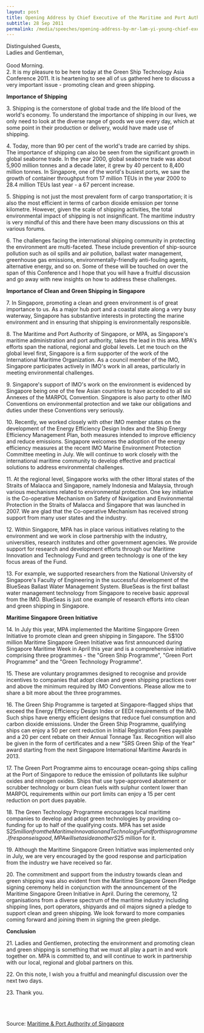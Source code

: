 ```yaml
---
layout: post
title: Opening Address by Chief Executive of the Maritime and Port Authority of Singapore Lam Yi Young at the Green Ship Technology Asia Conference 2011 held at Intercontinental Hotel, Singapore
subtitle: 28 Sep 2011
permalink: /media/speeches/opening-address-by-mr-lam-yi-young-chief-executive-of-the-maritime-and-port-authority-of-singapore-at-the-green-ship-technology-asia-conference-2011
---
```


Distinguished Guests, 
<br>Ladies and Gentleman,  
<br>
Good Morning.
<br>
2.&nbsp;It is my pleasure to be here today at the Green Ship Technology Asia Conference 2011. It is heartening to see all of us gathered here to discuss a very important issue - promoting clean and green shipping.

**Importance of Shipping**

3.&nbsp;Shipping is the cornerstone of global trade and the life blood of the world's economy. To understand the importance of shipping in our lives, we only need to look at the diverse range of goods we use every day, which at some point in their production or delivery, would have made use of shipping.

4.&nbsp;Today, more than 90 per cent of the world's trade are carried by ships. The importance of shipping can also be seen from the significant growth in global seaborne trade. In the year 2000, global seaborne trade was about 5,900 million tonnes and a decade later, it grew by 40 percent to 8,400 million tonnes. In Singapore, one of the world's busiest ports, we saw the growth of container throughput from 17 million TEUs in the year 2000 to 28.4 million TEUs last year - a 67 percent increase.

5.&nbsp;Shipping is not just the most prevalent form of cargo transportation; it is also the most efficient in terms of carbon dioxide emission per tonne kilometre. However, given the scale of shipping activities, the total environmental impact of shipping is not insignificant. The maritime industry is very mindful of this and there have been many discussions on this at various forums.

6.&nbsp;The challenges facing the international shipping community in protecting the environment are multi-faceted. These include prevention of ship-source pollution such as oil spills and air pollution, ballast water management, greenhouse gas emissions, environmentally-friendly anti-fouling agents, alternative energy, and so on. Some of these will be touched on over the span of this Conference and I hope that you will have a fruitful discussion and go away with new insights on how to address these challenges.

**Importance of Clean and Green Shipping in Singapore**

7.&nbsp;In Singapore, promoting a clean and green environment is of great importance to us. As a major hub port and a coastal state along a very busy waterway, Singapore has substantive interests in protecting the marine environment and in ensuring that shipping is environmentally responsible.

8.&nbsp;The Maritime and Port Authority of Singapore, or MPA, as Singapore's maritime administration and port authority, takes the lead in this area. MPA's efforts span the national, regional and global levels. Let me touch on the global level first, Singapore is a firm supporter of the work of the International Maritime Organization. As a council member of the IMO, Singapore participates actively in IMO's work in all areas, particularly in meeting environmental challenges.

9.&nbsp;Singapore's support of IMO's work on the environment is evidenced by Singapore being one of the few Asian countries to have acceded to all six Annexes of the MARPOL Convention. Singapore is also party to other IMO Conventions on environmental protection and we take our obligations and duties under these Conventions very seriously.

10.&nbsp;Recently, we worked closely with other IMO member states on the development of the Energy Efficiency Design Index and the Ship Energy Efficiency Management Plan, both measures intended to improve efficiency and reduce emissions. Singapore welcomes the adoption of the energy efficiency measures at the recent IMO Marine Environment Protection Committee meeting in July. We will continue to work closely with the international maritime community to develop effective and practical solutions to address environmental challenges.

11.&nbsp;At the regional level, Singapore works with the other littoral states of the Straits of Malacca and Singapore, namely Indonesia and Malaysia, through various mechanisms related to environmental protection. One key initiative is the Co-operative Mechanism on Safety of Navigation and Environmental Protection in the Straits of Malacca and Singapore that was launched in 2007. We are glad that the Co-operative Mechanism has received strong support from many user states and the industry.

12.&nbsp;Within Singapore, MPA has in place various initiatives relating to the environment and we work in close partnership with the industry, universities, research institutes and other government agencies. We provide support for research and development efforts through our Maritime Innovation and Technology Fund and green technology is one of the key focus areas of the Fund.

13.&nbsp;For example, we supported researchers from the National University of Singapore's Faculty of Engineering in the successful development of the BlueSeas Ballast Water Management System. BlueSeas is the first ballast water management technology from Singapore to receive basic approval from the IMO. BlueSeas is just one example of research efforts into clean and green shipping in Singapore.

**Maritime Singapore Green Initiative**

14.&nbsp;In July this year, MPA implemented the Maritime Singapore Green Initiative to promote clean and green shipping in Singapore. The S$100 million Maritime Singapore Green Initiative was first announced during Singapore Maritime Week in April this year and is a comprehensive initiative comprising three programmes - the "Green Ship Programme", "Green Port Programme" and the "Green Technology Programme".

15.&nbsp;These are voluntary programmes designed to recognise and provide incentives to companies that adopt clean and green shipping practices over and above the minimum required by IMO Conventions. Please allow me to share a bit more about the three programmes.

16.&nbsp;The Green Ship Programme is targeted at Singapore-flagged ships that exceed the Energy Efficiency Design Index or EEDI requirements of the IMO. Such ships have energy efficient designs that reduce fuel consumption and carbon dioxide emissions. Under the Green Ship Programme, qualifying ships can enjoy a 50 per cent reduction in Initial Registration Fees payable and a 20 per cent rebate on their Annual Tonnage Tax. Recognition will also be given in the form of certificates and a new "SRS Green Ship of the Year" award starting from the next Singapore International Maritime Awards in 2013.

17.&nbsp;The Green Port Programme aims to encourage ocean-going ships calling at the Port of Singapore to reduce the emission of pollutants like sulphur oxides and nitrogen oxides. Ships that use type-approved abatement or scrubber technology or burn clean fuels with sulphur content lower than MARPOL requirements within our port limits can enjoy a 15 per cent reduction on port dues payable.

18.&nbsp;The Green Technology Programme encourages local maritime companies to develop and adopt green technologies by providing co-funding for up to half of the qualifying costs. MPA has set aside S$25 million from the Maritime Innovation and Technology Fund for this programme. If response is good, MPA will set aside another S$25 million for it.

19.&nbsp;Although the Maritime Singapore Green Initiative was implemented only in July, we are very encouraged by the good response and participation from the industry we have received so far.

20.&nbsp;The commitment and support from the industry towards clean and green shipping was also evident from the Maritime Singapore Green Pledge signing ceremony held in conjunction with the announcement of the Maritime Singapore Green Initiative in April. During the ceremony, 12 organisations from a diverse spectrum of the maritime industry including shipping lines, port operators, shipyards and oil majors signed a pledge to support clean and green shipping. We look forward to more companies coming forward and joining them in signing the green pledge.

**Conclusion**

21.&nbsp;Ladies and Gentlemen, protecting the environment and promoting clean and green shipping is something that we must all play a part in and work together on. MPA is committed to, and will continue to work in partnership with our local, regional and global partners on this.

22.&nbsp;On this note, I wish you a fruitful and meaningful discussion over the next two days. 

23.&nbsp;Thank you.  
<br><br><br>



Source: [<a href="https://www.mpa.gov.sg/web/portal/home/media-centre/news-releases/speeches/detail/1da298ab-7e6a-439e-8d33-c19eec5aca60" target="_blank">Maritime & Port Authority of Singapore</a>](https://www.mpa.gov.sg/web/portal/home/media-centre/news-releases/speeches/detail/1da298ab-7e6a-439e-8d33-c19eec5aca60)
